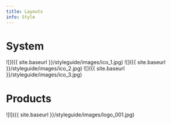 ```yaml
---
title: Layouts
info: Style
---
```




# System

![]({{ site.baseurl }}/styleguide/images/ico_1.jpg)
![]({{ site.baseurl }}/styleguide/images/ico_2.jpg)
![]({{ site.baseurl }}/styleguide/images/ico_3.jpg)

# Products

![l]({{ site.baseurl }}/styleguide/images/logo_001.jpg)
